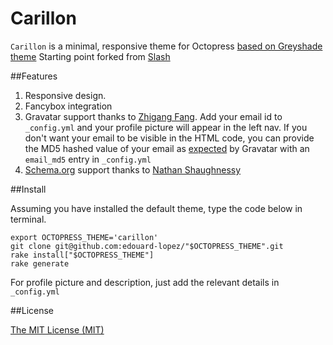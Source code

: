# Carillon

`Carillon` is a minimal, responsive theme for Octopress [based on Greyshade theme](https://github.com/shashankmehta/greyshade)
Starting point forked from [Slash](https://github.com/tommy351/Octopress-Theme-Slash)

##Features

1. Responsive design.
1. Fancybox integration
1. Gravatar support thanks to [Zhigang Fang](https://github.com/zhigang1992). Add your email id to `_config.yml` and your profile picture will appear in the left nav. If you don't want your email to be visible in the HTML code, you can provide the MD5 hashed value of your email as [expected](https://gravatar.com/site/implement/hash/) by Gravatar with an `email_md5` entry in `_config.yml`
1. [Schema.org](http://schema.org/) support thanks to [Nathan Shaughnessy](https://github.com/nathanshox)

##Install

Assuming you have installed the default theme, type the code below in terminal.

    export OCTOPRESS_THEME='carillon'
    git clone git@github.com:edouard-lopez/"$OCTOPRESS_THEME".git
    rake install["$OCTOPRESS_THEME"]
    rake generate

For profile picture and description, just add the relevant details in `_config.yml`

##License

[The MIT License (MIT)](http://opensource.org/licenses/MIT)
